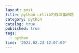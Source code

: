 ```yaml
---
layout: post
title: python urllib内存泄露问题
category: python
catalog: true
published: true
tags:
  - python
time: '2023.02.23 12:07:00'
---
```

